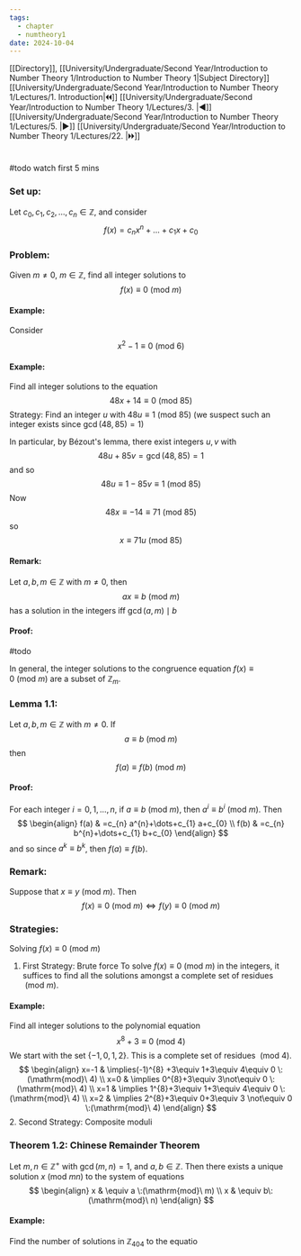 ```yaml
---
tags:
  - chapter
  - numtheory1
date: 2024-10-04
---
```

[[Directory]], [[University/Undergraduate/Second Year/Introduction to Number Theory 1/Introduction to Number Theory 1|Subject Directory]]
[[University/Undergraduate/Second Year/Introduction to Number Theory 1/Lectures/1. Introduction|🞀🞀]] [[University/Undergraduate/Second Year/Introduction to Number Theory 1/Lectures/3. |◀]] [[University/Undergraduate/Second Year/Introduction to Number Theory 1/Lectures/5. |▶]] [[University/Undergraduate/Second Year/Introduction to Number Theory 1/Lectures/22. |🞂🞂]]
# 
## 
### 
#todo watch first 5 mins
### Set up:
Let ${} c_{0},\, c_{1},\, c_{2},\,\dots,\,c_{n} \in \mathbb{Z} {}$, and consider
$$
f(x)=c_{n} x^{n}+\dots+c_{1} x+c_{0}
$$
### Problem:
Given $m \neq 0$, ${} m \in \mathbb{Z} {}$, find all integer solutions to 
$$
f(x) \equiv 0 \:(\mathrm{mod}\  m) 
$$
#### Example:
Consider
$$
x^{2}-1\equiv 0 \:(\mathrm{mod}\  6) 
$$
#### Example:
Find all integer solutions to the equation
$$
48x+14\equiv 0\:(\mathrm{mod}\  85) \tag{*}
$$
Strategy:
Find an integer ${} u$ with ${} 48u\equiv 1\:(\mathrm{mod}\  85)  {}$ (we suspect such an integer exists since ${} \gcd(48,\, 85)=1 {}$)

In particular, by Bézout's lemma, there exist integers ${} u,\, v {}$ with
$$
48u+85v=\gcd(48,\, 85)=1
$$
and so
$$
48u\equiv 1-85v\equiv 1 \:(\mathrm{mod}\  85) 
$$
Now 
$$
48x\equiv -14 \equiv 71\:(\mathrm{mod}\  85) 
$$
so
$$
x\equiv 71u \:(\mathrm{mod}\  85) 
$$
#### Remark:
Let ${} a,\, b,\, m \in \mathbb{Z} {}$ with ${} m \neq 0 {}$, then
$$
ax\equiv b \:(\mathrm{mod}\  m) 
$$
has a solution in the integers iff ${} \gcd(a,\, m)\mid b {}$
#### Proof:
#todo 

In general, the integer solutions to the congruence equation ${} f(x)\equiv 0 \:(\mathrm{mod}\  m)  {}$ are a subset of ${} \mathbb{Z}_{m} {}$.
### Lemma 1.1:
Let ${} a,\, b,\, m \in \mathbb{Z} {}$ with $m\neq 0$. If
$$
a\equiv b\:(\mathrm{mod}\  m) 
$$
then
$$
f(a)\equiv f(b) \:(\mathrm{mod}\  m) 
$$
#### Proof:
For each integer ${} i=0,\, 1,\,\dots,\,n {}$, if ${} a\equiv b\:(\mathrm{mod}\  m)  {}$, then ${} a^{i}\equiv b^{i} \:(\mathrm{mod}\  m)  {}$. Then
$$
\begin{align}
 f(a) & =c_{n} a^{n}+\dots+c_{1} a+c_{0}   \\
f(b) & =c_{n} b^{n}+\dots+c_{1} b+c_{0}
 \end{align}
$$
and so since ${} a^{k}\equiv b^{k} {}$, then ${} f(a)\equiv f(b) {}$.
### Remark:
Suppose that ${} x \equiv  y \:(\mathrm{mod}\  m)  {}$. Then
$$
f(x)\equiv 0 \:(\mathrm{mod}\  m)  \iff f(y)\equiv 0 \:(\mathrm{mod}\  m) 
$$
### Strategies:
Solving ${} f(x)\equiv 0\:(\mathrm{mod}\  m)  {}$
1. First Strategy: Brute force
To solve ${} f(x)\equiv 0 \:(\mathrm{mod}\  m)  {}$ in the integers, it suffices to find all the solutions amongst a complete set of residues ${} \:(\mathrm{mod}\  m)  {}$.
#### Example:
Find all integer solutions to the polynomial equation 
$$
x^{8}+3\equiv 0 \:(\mathrm{mod}\  4) 
$$
We start with the set ${} \{ -1,\, 0,\, 1,\, 2 \} {}$. This is a complete set of residues ${} \:(\mathrm{mod}\  4)  {}$. 
$$
\begin{align}
x=-1  & \implies(-1)^{8} +3\equiv 1+3\equiv 4\equiv 0 \:(\mathrm{mod}\  4) \\
x=0  & \implies 0^{8}+3\equiv 3\not\equiv 0 \:(\mathrm{mod}\  4) \\
x=1 & \implies 1^{8}+3\equiv 1+3\equiv 4\equiv 0 \:(\mathrm{mod}\  4)  \\
x=2 & \implies 2^{8}+3\equiv 0+3\equiv 3 \not\equiv 0 \:(\mathrm{mod}\  4)    
\end{align}
$$
2. Second Strategy: Composite moduli
### Theorem 1.2: Chinese Remainder Theorem
Let ${} m,\, n \in \mathbb{Z}^{+} {}$ with ${} \gcd(m,\, n)=1 {}$, and ${} a,\, b \in \mathbb{Z} {}$. Then there exists a unique solution ${} x\:(\mathrm{mod}\  mn)  {}$ to the system of equations
$$
\begin{align}
 x & \equiv a \:(\mathrm{mod}\  m)  \\
x & \equiv b\:(\mathrm{mod}\  n)  
 \end{align} 
$$
#### Example:
Find the number of solutions in ${} \mathbb{Z}_{404} {}$ to the equatio
 